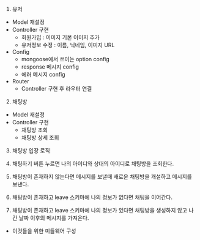 1. 유저

- Model 재설정
- Controller 구현
  - 회원가입 : 이미지 기본 이미지 추가
  - 유저정보 수정 : 이름, 닉네임, 이미지 URL
- Config
  - mongoose에서 쓰이는 option config
  - response 메시지 config
  - 에러 메시지 config
- Router
  - Controller 구현 후 라우터 연결

2. 채팅방

- Model 재설정
- Controller 구현
  - 채팅방 조회
  - 채팅방 상세 조회

3. 채팅방 입장 로직

1. 채팅하기 버튼 누르면 나의 아이디와 상대의 아이디로 채팅방을 조회한다.
1. 채팅방이 존재하지 않는다면 메시지를 보낼때 새로운 채팅방을 개설하고 메시지를 보낸다.
1. 채팅방이 존재하고 leave 스키마에 나의 정보가 없다면 채팅을 이어간다.
1. 채팅방이 존재하고 leave 스키마에 나의 정보가 있다면 채팅방을 생성하지 않고 나간 날짜 이후의 메시지를 가져온다.

- 이것들을 위한 미들웨어 구성
